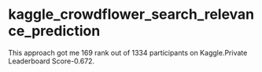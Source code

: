 # kaggle_crowdflower_search_relevance_prediction

This approach got me 169 rank out of 1334 participants on Kaggle.Private Leaderboard Score-0.672.
